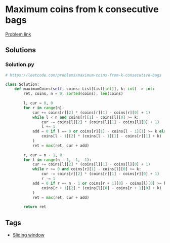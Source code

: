 # Maximum coins from k consecutive bags

[Problem link](https://leetcode.com/problems/maximum-coins-from-k-consecutive-bags)

## Solutions


### Solution.py
```py
# https://leetcode.com/problems/maximum-coins-from-k-consecutive-bags

class Solution:
    def maximumCoins(self, coins: List[List[int]], k: int) -> int:
        ret, coins, n = 0, sorted(coins), len(coins) 
        
        l, cur = 0, 0
        for r in range(n):
            cur += coins[r][2] * (coins[r][1] - coins[r][0] + 1)
            while l < n and coins[r][1] - coins[l][0] >= k:
                cur -= coins[l][2] * (coins[l][1] - coins[l][0] + 1)
                l += 1
            add = 0 if l == 0 or coins[r][1] - coins[l - 1][1] >= k else (
                coins[l - 1][2] * (coins[l - 1][1] - coins[r][1] + k)
            )
            ret = max(ret, cur + add)
        
        r, cur = n - 1, 0
        for l in range(n - 1, -1, -1):
            cur += coins[l][2] * (coins[l][1] - coins[l][0] + 1)
            while r >= 0 and coins[r][1] - coins[l][0] >= k:
                cur -= coins[r][2] * (coins[r][1] - coins[r][0] + 1)
                r -= 1
            add = 0 if r == n - 1 or coins[r + 1][0] - coins[l][0] >= k else (
                coins[r + 1][2] * (coins[l][0] - coins[r + 1][0] + k)
            )
            ret = max(ret, cur + add)
            
        return ret
```
## Tags

* [Sliding window](/Collections/sliding-window.md#sliding-window)
